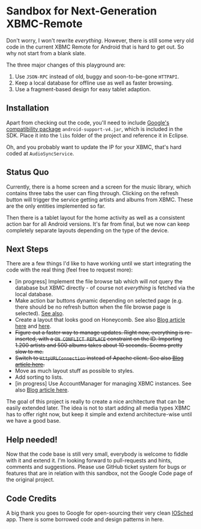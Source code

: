
Sandbox for Next-Generation XBMC-Remote
=======================================

Don't worry, I won't rewrite *everything*. However, there is still some very old code in the current XBMC Remote for Android that is hard to get out. So why not start from a blank slate.

The three major changes of this playground are:

1. Use `JSON-RPC` instead of old, buggy and soon-to-be-gone `HTTPAPI`.
2. Keep a local database for offline use as well as faster browsing.
3. Use a fragment-based design for easy tablet adaption.

## Installation
Apart from checking out the code, you'll need to include [Google's compatibility package](http://android-developers.blogspot.com/2011/03/fragments-for-all.html) `android-support-v4.jar`, which is included in the SDK. Place it into the `libs` folder of the project and reference it in Eclipse.

Oh, and you probably want to update the IP for your XBMC, that's hard coded at `AudioSyncService`.


## Status Quo

Currently, there is a home screen and a screen for the music library, which contains three tabs the user can fling through. Clicking on the refresh button will trigger the service getting artists and albums from XBMC. These are the only entities implemented so far.

Then there is a tablet layout for the home activity as well as a consistent action bar for all Android versions. It's far from final, but we now can keep completely separate layouts depending on the type of the device.


## Next Steps

There are a few things I'd like to have working until we start integrating the code with the real thing (feel free to request more):

* [in progress] Implement the file browse tab which will *not* query the database but XBMC directly - of course not *everything* is fetched via the local database.
* Make action bar buttons dynamic depending on selected page (e.g. there should be no refresh button when the file browse page is selected). [See also](https://plus.google.com/114581058829301125332/posts/DAkRT9BLR6t).
* Create a layout that looks good on Honeycomb. See also [Blog article here](http://android-developers.blogspot.com/2011/09/preparing-for-handsets.html) and [here](http://android-developers.blogspot.com/2011/04/customizing-action-bar.html).
* <del>Figure out a faster way to manage updates. Right now, everything is re-inserted, with a `ON CONFLICT REPLACE` constraint on the ID. Importing 1.200 artists and 500 albums takes about 10 seconds. Seems pretty slow to me.</del>
* <del>Switch to `HttpURLConnection` instead of Apache client. See also [Blog article here](http://android-developers.blogspot.com/2011/09/androids-http-clients.html).</del>
* Move as much layout stuff as possible to styles.
* Add sorting to lists.
* [in progress] Use AccountManager for managing XBMC instances. See also [Blog article here](http://www.c99.org/2010/01/23/writing-an-android-sync-provider-part-1/).

The goal of this project is really to create a nice architecture that can be easily extended later. The idea is not to start adding all media types XBMC has to offer right now, but keep it simple and extend architecture-wise until we have a good base.

## Help needed!

Now that the code base is still very small, everybody is welcome to fiddle with it and extend it. I'm looking forward to pull-requests and hints, comments and suggestions. Please use GitHub ticket system for bugs or features that are in relation with this sandbox, not the Google Code page of the original project.

## Code Credits

A big thank you goes to Google for open-sourcing their very clean [IOSched](http://code.google.com/p/iosched/) app. There is some borrowed code and design patterns in here.


